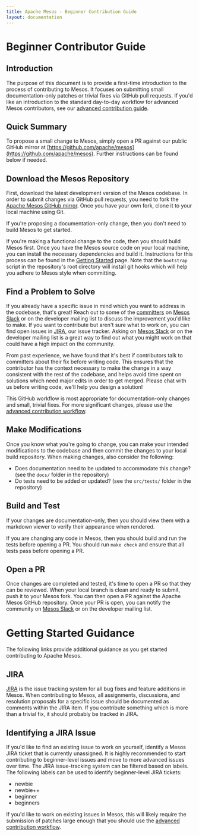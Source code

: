 ```yaml
---
title: Apache Mesos - Beginner Contribution Guide
layout: documentation
---
```


# Beginner Contributor Guide

## Introduction

The purpose of this document is to provide a first-time introduction to the process of contributing to Mesos. It focuses on submitting small documentation-only patches or trivial fixes via GitHub pull requests. If you'd like an introduction to the standard day-to-day workflow for advanced Mesos contributors, see our [advanced contribution guide](advanced-contribution.md).

## Quick Summary
To propose a small change to Mesos, simply open a PR against our public GitHub mirror at [https://github.com/apache/mesos](https://github.com/apache/mesos). Further instructions can be found below if needed.

## Download the Mesos Repository

First, download the latest development version of the Mesos codebase. In order to submit changes via GitHub pull requests, you need to fork the [Apache Mesos GitHub mirror](https://github.com/apache/mesos). Once you have your own fork, clone it to your local machine using Git.

If you're proposing a documentation-only change, then you don't need to build Mesos to get started.

If you're making a functional change to the code, then you should build Mesos first. Once you have the Mesos source code on your local machine, you can install the necessary dependencies and build it. Instructions for this process can be found in the [Getting Started](getting-started.md) page. Note that the `bootstrap` script in the repository's root directory will install git hooks which will help you adhere to Mesos style when committing.

## Find a Problem to Solve

If you already have a specific issue in mind which you want to address in the codebase, that's great! Reach out to some of the [committers](committers.md) on [Mesos Slack](/community) or on the developer mailing list to discuss the improvement you'd like to make. If you want to contribute but aren't sure what to work on, you can find open issues in [JIRA](http://issues.apache.org/jira/browse/MESOS), our issue tracker. Asking on [Mesos Slack](/community) or on the developer mailing list is a great way to find out what you might work on that could have a high impact on the community.

From past experience, we have found that it's best if contributors talk to committers about their fix before writing code. This ensures that the contributor has the context necessary to make the change in a way consistent with the rest of the codebase, and helps avoid time spent on solutions which need major edits in order to get merged. Please chat with us before writing code, we'll help you design a solution!

This GitHub workflow is most appropriate for documentation-only changes and small, trivial fixes. For more significant changes, please use the [advanced contribution workflow](advanced-contribution.md).

## Make Modifications

Once you know what you're going to change, you can make your intended modifications to the codebase and then commit the changes to your local build repository. When making changes, also consider the following:

* Does documentation need to be updated to accommodate this change? (see the `docs/` folder in the repository)
* Do tests need to be added or updated? (see the `src/tests/` folder in the repository)

## Build and Test

If your changes are documentation-only, then you should view them with a markdown viewer to verify their appearance when rendered.

If you are changing any code in Mesos, then you should build and run the tests before opening a PR. You should run `make check` and ensure that all tests pass before opening a PR.

## Open a PR

Once changes are completed and tested, it's time to open a PR so that they can be reviewed. When your local branch is clean and ready to submit, push it to your Mesos fork. You can then open a PR against the Apache Mesos GitHub repository. Once your PR is open, you can notify the community on [Mesos Slack](/community) or on the developer mailing list.

# Getting Started Guidance

The following links provide additional guidance as you get started contributing to Apache Mesos.

## JIRA

[JIRA](http://issues.apache.org/jira/browse/MESOS) is the issue tracking system for all bug fixes and feature additions in Mesos. When contributing to Mesos, all assignments, discussions, and resolution proposals for a specific issue should be documented as comments within the JIRA item. If you contribute something which is more than a trivial fix, it should probably be tracked in JIRA.

## Identifying a JIRA Issue

If you'd like to find an existing issue to work on yourself, identify a Mesos JIRA ticket that is currently unassigned. It is highly recommended to start contributing to beginner-level issues and move to more advanced issues over time. The JIRA issue-tracking system can be filtered based on labels. The following labels can be used to identify beginner-level JIRA tickets:

* newbie
* newbie++
* beginner
* beginners

If you'd like to work on existing issues in Mesos, this will likely require the submission of patches large enough that you should use the [advanced contribution workflow](advanced-contribution.md).
